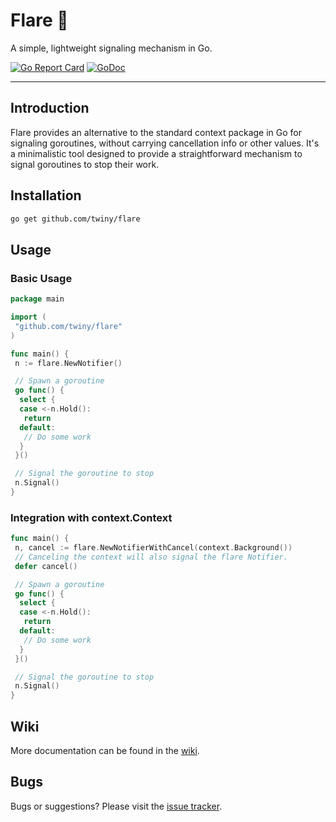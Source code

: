 # Flare 🚀

A simple, lightweight signaling mechanism in Go.

[![Go Report Card](https://goreportcard.com/badge/github.com/twiny/flare)](https://goreportcard.com/report/github.com/twiny/flare)
[![GoDoc](https://godoc.org/github.com/twiny/flare?status.svg)](https://pkg.go.dev/github.com/twiny/flare)

---

## Introduction

Flare provides an alternative to the standard context package in Go for signaling goroutines, without carrying cancellation info or other values. It's a minimalistic tool designed to provide a straightforward mechanism to signal goroutines to stop their work.

## Installation

```bash
go get github.com/twiny/flare
```

## Usage

### Basic Usage

```go
package main

import (
 "github.com/twiny/flare"
)

func main() {
 n := flare.NewNotifier()

 // Spawn a goroutine
 go func() {
  select {
  case <-n.Hold():
   return
  default:
   // Do some work
  }
 }()

 // Signal the goroutine to stop
 n.Signal()
}
```

### Integration with context.Context

```go
func main() {
 n, cancel := flare.NewNotifierWithCancel(context.Background())
 // Canceling the context will also signal the flare Notifier.
 defer cancel()

 // Spawn a goroutine
 go func() {
  select {
  case <-n.Hold():
   return
  default:
   // Do some work
  }
 }()

 // Signal the goroutine to stop
 n.Signal()
}
```

## Wiki

More documentation can be found in the [wiki](https://github.com/twiny/flare/wiki).

## Bugs

Bugs or suggestions? Please visit the [issue tracker](https://github.com/twiny/flare/issues).
